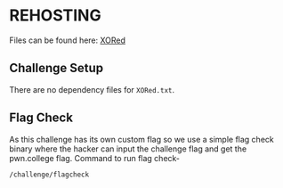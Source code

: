 # REHOSTING

Files can be found here: [XORed](https://github.com/0xw3bs3c/HSCTF2020/tree/master/crypto/xored)

## Challenge Setup
There are no dependency files for `XORed.txt`.

## Flag Check

As this challenge has its own custom flag so we use a simple flag check binary where the hacker can input the challenge flag and get the pwn.college flag. Command to run flag check-
```
/challenge/flagcheck
```